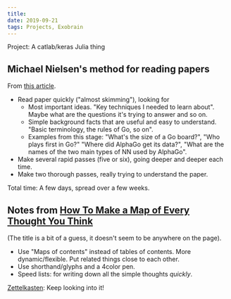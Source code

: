 ```yaml
---
title: 
date: 2019-09-21
tags: Projects, Exobrain
---
```

Project: A catlab/keras Julia thing

## Michael Nielsen's method for reading papers

From [this article](http://augmentingcognition.com/ltm.html).

- Read paper quickly ("almost skimming"), looking for
    - Most important ideas. "Key techniques I needed to learn about". Maybe what are the questions it's trying to answer and so on.
    - Simple background facts that are useful and easy to understand. "Basic terminology, the rules of Go, so on".
    - Examples from this stage: "What's the size of a Go board?", "Who plays first in Go?" "Where did AlphaGo get its data?", "What are the names of the two main types of NN used by AlphaGo".
- Make several rapid passes (five or six), going deeper and deeper each time.
- Make two thorough passes, really trying to understand the paper.

Total time: A few days, spread over a few weeks.

## Notes from [How To Make a Map of Every Thought You Think](https://users.speakeasy.net/~lion/nb/html/doc003.html)

(The title is a bit of a guess, it doesn't seem to be anywhere on the page).

- Use "Maps of contents" instead of tables of contents. More dynamic/flexible. Put related things close to each other.
- Use shorthand/glyphs and a 4color pen.
- Speed lists: for writing down all the simple thoughts *quickly*.

[Zettelkasten](https://www.lesswrong.com/posts/NfdHG6oHBJ8Qxc26s/the-zettelkasten-method-1): Keep looking into it!